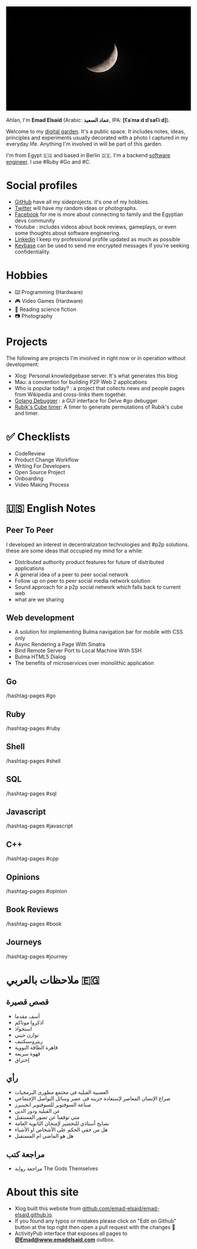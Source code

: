 ![](/public/d29c73903ec2db936580d47e5a93d47f9d3c28f2541182688c21e08d896ba73e.png)

Ahlan, I'm **Emad Elsaid** (Arabic: **عماد السعيد**, IPA: **[ʕaˈmaːd ɪlˈsaʕiːd]**).

Welcome to my [digital garden](https://github.com/MaggieAppleton/digital-gardeners). It's a public space. It includes notes, ideas, principles and experiments usually decorated with a photo I captured in my everyday life. Anything I'm involved in will be part of this garden.


I'm from Egypt 🇪🇬 and based in Berlin 🇩🇪. I'm a backend [software engineer](</Why I became a software developer>). I use #Ruby #Go and #C.

# Social profiles

* [GitHub](https://www.github.com/emad-elsaid) have all my sideprojects. it's one of my hobbies.
* [Twitter](https://www.twitter.com/emad__elsaid) will have my random ideas or photographs. 
* [Facebook](https://www.facebook.com/emad.elsaid.hamed) for me is more about connecting to family and the Egyptian devs community
* Youtube : includes videos about book reviews, gameplays, or even some thoughts about software engineering. 
* [Linkedin](https://www.linkedin.com/in/emadelsaid) I keep my professional profile updated as much as possible
* [Keybase](https://keybase.io/emadelsaid) can be used to send me encrypted messages if you're seeking confidentiality.

# Hobbies

* :keyboard: Programming (Hardware) 
* :video_game:  Video Games (Hardware)
* :book:  Reading science fiction
* :camera: Photography

# Projects

The following are projects I'm involved in right now or in operation without development: 

* Xlog: Personal knowledgebase server. It's what generates this blog
* Mau: a convention for building P2P Web 2 applications 
* Who is popular today? : a project that collects news and people pages from Wikipedia and cross-links them together.
* [Golang Debugger](https://github.com/emad-elsaid/debugger) : a GUI interface for Delve #go debugger
* [Rubik's Cube timer](/timer): A timer to generate permutations of Rubik's cube and timer.

# :white_check_mark: Checklists
- CodeReview
- Product Change Workflow
- Writing For Developers
- Open Source Project
- Onboarding
- Video Making Process

# :us:  English Notes

## Peer To Peer

I developed an interest in decentralization technologies and #p2p  solutions. these are some ideas that occupied my mind for a while: 

- Distributed authority product features for future of distributed applications
- A general idea of a peer to peer social network
- Follow up on peer to peer social media network solution
- Sound approach for a p2p social network which falls back to current web
- what are we sharing

## Web development

- A solution for implementing Bulma navigation bar for mobile with CSS only
- Async Rendering a Page With Sinatra
- Bind Remote Server Port to Local Machine With SSH
- Bulma HTML5 Dialog
- The benefits of microservices over monolithic application

## Go
/hashtag-pages #go 

##  Ruby
/hashtag-pages #ruby

##  Shell
/hashtag-pages #shell
    
##  SQL
/hashtag-pages #sql
    
##  Javascript
/hashtag-pages #javascript
    
##  C++ 
/hashtag-pages #cpp

## Opinions 
/hashtag-pages #opinion

## Book Reviews
/hashtag-pages #book

## Journeys
/hashtag-pages #journey

# ملاحظات بالعربي  :egypt: 

## قصص قصيرة

- أسف مقدما
- اذكروا موتاكم
- استحواذ
- توازن جيني
- ريتروسبكتيف
- قاهرة الطاقة النووية
- قهوة سريعة
- إختراق

## رأي

- العصبية القبلية فى مجتمع مطورى البرمجيات
- صراع الإنسان المعاصر لإستعادة حريته فى عصر وسائل التواصل الإجتماعي
- صناعة السوفتوير للسوفتوير انجينيرز
- عن القبلية ودور الدين
- متي توقفنا عن تصور المستقبل
- نصايح أستاذي للتحضير لإمتحان الثانوية العامة
- هل من حقي الحكم على الأشخاص او الأشياء
- هل هو الماضي ام المستقبل

## مراجعة كتب

- مراجعة رواية The Gods Themselves

# About this site

* Xlog built this website from [github.com/emad-elsaid/emad-elsaid.github.io](https://github.com/emad-elsaid/emad-elsaid.github.io).
* If you found any typos or mistakes please click on "Edit on Github" button at the top right then open a pull request with the changes :pray: 
* ActivityPub interface that exposes all pages to  [**@Emad@www.emadelsaid.com**](/.well-known/webfinger) outbox.
